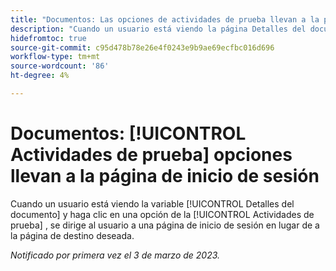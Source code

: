 ```yaml
---
title: "Documentos: Las opciones de actividades de prueba llevan a la página de inicio de sesión"
description: "Cuando un usuario está viendo la página Detalles del documento y hace clic en una opción del menú Actividades de prueba, se le dirige a una página de inicio de sesión en lugar de a la página de destino deseada."
hidefromtoc: true
source-git-commit: c95d478b78e26e4f0243e9b9ae69ecfbc016d696
workflow-type: tm+mt
source-wordcount: '86'
ht-degree: 4%

---
```



# Documentos: [!UICONTROL Actividades de prueba] opciones llevan a la página de inicio de sesión

<!--This article is on WF and WFP TOCs-->

Cuando un usuario está viendo la variable [!UICONTROL Detalles del documento] y haga clic en una opción de la [!UICONTROL Actividades de prueba] , se dirige al usuario a una página de inicio de sesión en lugar de a la página de destino deseada.

_Notificado por primera vez el 3 de marzo de 2023._

